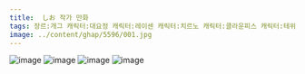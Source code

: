 ```yaml
---
title:  しお 작가 만화
tags: 장르:개그 캐릭터:대요정 캐릭터:레이센 캐릭터:치르노 캐릭터:클라운피스 캐릭터:테위 캐릭터:헤카티아 しお 동방_웹코믹
image: ../content/ghap/5596/001.jpg
---
```

![image](../content/ghap/5596/001.jpg)
![image](../content/ghap/5596/002.jpg)
![image](../content/ghap/5596/003.jpg)
![image](../content/ghap/5596/004.jpg)
